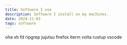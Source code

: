 ```yaml
---
title: Software I use
description: Software I install on my machines.
date: 2024-11-03
tags: software
---
```


oha
xh
fd
ripgrep
jujutsu
firefox
iterm
volta
rustup
vscode

